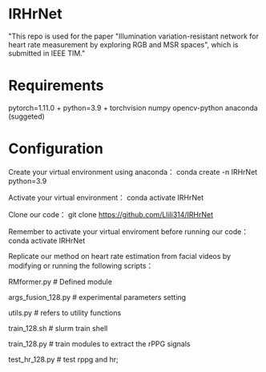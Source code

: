 # IRHrNet
"This repo is used for the paper "Illumination variation-resistant network for heart rate measurement by exploring RGB and MSR spaces", which is submitted in IEEE TIM."

# Requirements
pytorch=1.11.0 +
python=3.9 +
torchvision
numpy
opencv-python
anaconda (suggeted)

# Configuration
Create your virtual environment using anaconda：
conda create -n IRHrNet python=3.9

Activate your virtual environment：
conda activate IRHrNet

Clone our code：
git clone https://github.com/Llili314/IRHrNet

Remember to activate your virtual enviroment before running our code：
conda activate IRHrNet

Replicate our method on heart rate estimation from facial videos by modifying or running the following scripts：

RMformer.py # Defined module

args_fusion_128.py # experimental parameters setting

utils.py # refers to utility functions

train_128.sh # slurm train shell

train_128.py # train modules to extract the rPPG signals 

test_hr_128.py  # test rppg and hr;
